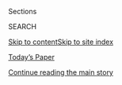 <div id="app">

<div>

<div class="NYTAppHideMasthead css-zz1s19 e1suatyy0">

<div class="section css-ui9rw0 e1suatyy2">

<div class="css-11hrj97 er09x8g0">

<div class="css-6n7j50">

</div>

<span class="css-1dv1kvn">Sections</span>

<div class="css-10488qs">

<span class="css-1dv1kvn">SEARCH</span>

</div>

[Skip to content](#site-content)[Skip to site index](#site-index)

</div>

<div class="css-10698na e1huz5gh0">

</div>

</div>

<div id="masthead-bar-one" class="section hasLinks css-15hmgas e1csuq9d3">

<div class="css-uqyvli e1csuq9d0">

</div>

<div class="css-1uqjmks e1csuq9d1">

</div>

<div class="css-9e9ivx">

[](https://myaccount.nytimes.com/auth/login?response_type=cookie&client_id=vi)

</div>

<div class="css-1bvtpon e1csuq9d2">

[Today’s Paper](https://www.nytimes.com/section/todayspaper)

</div>

</div>

</div>

</div>

<div data-aria-hidden="false">

<div id="site-content" role="main">

<div id="top-wrapper" class="css-15p45cc eaca97t0" type="top">

<div id="top-slug" class="css-19x0jxb eaca97t1" hidden="">

Advertisement

</div>

[Continue reading the main story](#after-top)

<div class="ad top-wrapper" style="text-align:center;height:100%;display:block;min-height:90px">

<div id="top" class="place-ad" data-position="top" data-size-key="top">

</div>

</div>

<div id="after-top">

</div>

</div>

<div id="collection-opinion-contributors" class="section css-15h4p1b e9abtgs0">

<div class="css-1j21atc e1svk9qx1">

<div class="css-fmiefx e1svk9qx2">

<div class="css-1hk7r2m eu54l5x0">

<div id="sponsor-wrapper" class="css-7a1pgi eaca97t0" type="sponsor" hidden="">

<div id="sponsor-slug" class="css-1l4mleb eaca97t1" hidden="">

Supported by

</div>

[Continue reading the main story](#after-sponsor)

<div id="sponsor" class="ad sponsor-wrapper" style="text-align:left;height:100%;display:block">

</div>

<div id="after-sponsor">

</div>

</div>

</div>

### <span class="css-1032l74 ezz4tcd1">[Opinion](/section/opinion)</span>

</div>

<div class="css-nfcc9b e1svk9qx3">

<div class="css-vl9dhg e1svk9qx5">

<div class="css-1nrhkj6 e1svk9qx6">

# Contributors

<div class="follow-button-placeholder" data-collection-id="">

</div>

</div>

</div>

</div>

</div>

<div class="css-185go5a e1o5byef0">

<div class="css-15cbhtu">

  - [Latest](#stream-panel)
  - <span class="css-6n7j50">Search</span>
    <div class="control">
    <div class="label-container css-1dv1kvn">
    Search
    </div>
    <div class="css-wm4t3d">
    **<span id="clear-search-input" class="css-1dv1kvn">Clear this text
    input</span>
    </div>
    </div>
    <span class="css-1iovbfw"></span>

<div id="stream-panel" class="section css-8msx5b e1jz0cab1">

<div class="css-13mho3u">

1.  
    
    <div class="css-1cp3ece">
    
    <div class="css-1l4spti">
    
    [](/2020/08/08/opinion/brent-scowcroft-model-foreign-policy.html)
    
    <div class="css-79elbk">
    
    ![](https://static01.nyt.com/images/2020/08/08/opinion/08mann-pix/08mann-pix-thumbWide.jpg?quality=75&auto=webp&disable=upscale)
    
    </div>
    
    ## Brent Scowcroft Didn’t Always Follow ‘the Scowcroft Model’
    
    As national security adviser, he voiced strong opinions and acted on
    them, especially when it came to Beijing and Moscow.
    
    <div class="css-1nqbnmb ea5icrr0">
    
    By <span class="css-1n7hynb">James Mann</span>
    
    </div>
    
    </div>
    
    <div class="css-1lc2l26 e1xfvim33">
    
    </div>
    
    </div>

2.  
    
    <div class="css-1cp3ece">
    
    <div class="css-1l4spti">
    
    [](/2020/08/08/opinion/sunday/crazy-blues-mamie-smith.html)
    
    <div class="css-79elbk">
    
    ![](https://static01.nyt.com/images/2020/08/09/opinion/08hajdu/08hajdu-thumbWide.jpg?quality=75&auto=webp&disable=upscale)
    
    </div>
    
    ## A Song That Changed Music Forever
    
    100 years ago, Mamie Smith recorded a seminal blues hit that gave
    voice to outrage at violence against Black Americans.
    
    <div class="css-1nqbnmb ea5icrr0">
    
    By <span class="css-1n7hynb">David Hajdu</span>
    
    </div>
    
    </div>
    
    <div class="css-1lc2l26 e1xfvim33">
    
    </div>
    
    </div>

3.  
    
    <div class="css-1cp3ece">
    
    <div class="css-1l4spti">
    
    [](/2020/08/08/opinion/gold-investment-coronavirus.html)
    
    <div class="css-79elbk">
    
    ![](https://static01.nyt.com/images/2020/08/08/opinion/08Sharma/08Sharma-thumbWide.jpg?quality=75&auto=webp&disable=upscale)
    
    </div>
    
    ## Why Is Everyone Buying Gold?
    
    It’s one of the best performing assets in the world this year.
    That’s not a great sign.
    
    <div class="css-1nqbnmb ea5icrr0">
    
    By <span class="css-1n7hynb">Ruchir Sharma</span>
    
    </div>
    
    </div>
    
    <div class="css-1lc2l26 e1xfvim33">
    
    </div>
    
    </div>

4.  
    
    <div class="css-1cp3ece">
    
    <div class="css-1l4spti">
    
    [](/2020/08/08/opinion/nazi-confederate-military-history-ksk.html)
    
    <div class="css-79elbk">
    
    ![](https://static01.nyt.com/images/2020/08/05/opinion/05Ackerman1/05Ackerman1-thumbWide.jpg?quality=75&auto=webp&disable=upscale)
    
    </div>
    
    ## America’s Military Should Confront Its Past, Not Bury It
    
    The German military’s infiltration by far-right extremists should be
    a warning for how we confront our own troubled history.
    
    <div class="css-1nqbnmb ea5icrr0">
    
    By <span class="css-1n7hynb">Elliot Ackerman</span>
    
    </div>
    
    </div>
    
    <div class="css-1lc2l26 e1xfvim33">
    
    </div>
    
    </div>

5.  
    
    <div class="css-1cp3ece">
    
    <div class="css-1l4spti">
    
    [](/2020/08/07/opinion/coronavirus-lockdown-unemployment-death.html)
    
    <div class="css-79elbk">
    
    ![](https://static01.nyt.com/images/2020/08/07/opinion/07Osterholm1/07Osterholm1-thumbWide.jpg?quality=75&auto=webp&disable=upscale)
    
    </div>
    
    ## Here’s How to Crush the Virus Until Vaccines Arrive
    
    To save lives, and save the economy, we need another lockdown.
    
    <div class="css-1nqbnmb ea5icrr0">
    
    By <span class="css-1n7hynb">Michael T. Osterholm <span>and</span>
    Neel Kashkari</span>
    
    </div>
    
    </div>
    
    <div class="css-1lc2l26 e1xfvim33">
    
    </div>
    
    </div>

6.  
    
    <div class="css-1cp3ece">
    
    <div class="css-1l4spti">
    
    [](/2020/08/07/opinion/the-question-im-always-asked.html)
    
    ## The Question I’m Always Asked
    
    (And what they really want to know.)
    
    <div class="css-1nqbnmb ea5icrr0">
    
    By <span class="css-1n7hynb">Kathleen Kingsbury</span>
    
    </div>
    
    </div>
    
    <div class="css-1lc2l26 e1xfvim33">
    
    </div>
    
    </div>

7.  
    
    <div class="css-1cp3ece">
    
    <div class="css-1l4spti">
    
    [](/2020/08/07/opinion/trump-2020-census.html)
    
    <div class="css-79elbk">
    
    ![](https://static01.nyt.com/images/2020/08/08/opinion/08bouie_print/merlin_153869544_fe018d11-1ded-4eef-909b-30ab36d22516-thumbWide.jpg?quality=75&auto=webp&disable=upscale)
    
    </div>
    
    ## Trump and His Allies Think They Know Who Counts
    
    But history has a way of confounding those who think they can
    control it.
    
    <div class="css-1nqbnmb ea5icrr0">
    
    By <span class="css-1n7hynb">Jamelle Bouie</span>
    
    </div>
    
    </div>
    
    <div class="css-1lc2l26 e1xfvim33">
    
    </div>
    
    </div>

8.  
    
    <div class="css-1cp3ece">
    
    <div class="css-1l4spti">
    
    [](/2020/08/07/opinion/republicans-climate-change.html)
    
    <div class="css-79elbk">
    
    ![](https://static01.nyt.com/images/2020/08/08/opinion/07Anderson/07Anderson-thumbWide.jpg?quality=75&auto=webp&disable=upscale)
    
    </div>
    
    ## I’m a Conservative Christian Environmentalist. No, That’s Not an Oxymoron.
    
    The G.O.P. may have had a politically expedient change of heart.
    Better late than never.
    
    <div class="css-1nqbnmb ea5icrr0">
    
    By <span class="css-1n7hynb">Ericka Andersen</span>
    
    </div>
    
    </div>
    
    <div class="css-1lc2l26 e1xfvim33">
    
    </div>
    
    </div>

9.  
    
    <div class="css-1cp3ece">
    
    <div class="css-1l4spti">
    
    [](/2020/08/07/opinion/tiktok-wechat-china-trump-executive-order.html)
    
    <div class="css-79elbk">
    
    ![](https://static01.nyt.com/images/2020/08/07/opinion/07Wolff/07Wolff-thumbWide.jpg?quality=75&auto=webp&disable=upscale)
    
    </div>
    
    ## So What Does Trump Have Against TikTok?
    
    His foolish and dangerous edicts suggest that the United States,
    like China, no longer believes in a global internet.
    
    <div class="css-1nqbnmb ea5icrr0">
    
    By <span class="css-1n7hynb">Josephine Wolff</span>
    
    </div>
    
    </div>
    
    <div class="css-1lc2l26 e1xfvim33">
    
    </div>
    
    </div>

10. 
    
    <div class="css-1cp3ece">
    
    <div class="css-1l4spti">
    
    [](/2020/08/07/opinion/latina-women-politics.html)
    
    <div class="css-79elbk">
    
    ![](https://static01.nyt.com/images/2020/08/08/opinion/08Ramos/07Ramos-thumbWide.jpg?quality=75&auto=webp&disable=upscale)
    
    </div>
    
    ## What Sonia Sotomayor Told a 10-Year-Old Girl
    
    Reflecting on the words of a Supreme Court justice and women’s path
    to political equality.
    
    <div class="css-1nqbnmb ea5icrr0">
    
    By <span class="css-1n7hynb">Jorge Ramos</span>
    
    </div>
    
    <div class="css-185051n">
    
    [Leer en
    español](https://www.nytimes.com/es/2020/08/07/espanol/opinion/presidenta-estados-unidos.html "Read in Spanish")
    
    </div>
    
    </div>
    
    <div class="css-1lc2l26 e1xfvim33">
    
    </div>
    
    </div>

<div class="css-13mho3u">

<div class="css-1t62hi8">

<div class="css-1stvaey">

Show More

<div>

<div style="border:0;clip:rect(0 0 0 0);height:1px;margin:-1px;overflow:hidden;white-space:nowrap;padding:0;width:1px;position:absolute" role="log" data-aria-live="assertive">

</div>

<div style="border:0;clip:rect(0 0 0 0);height:1px;margin:-1px;overflow:hidden;white-space:nowrap;padding:0;width:1px;position:absolute" role="log" data-aria-live="assertive">

</div>

<div style="border:0;clip:rect(0 0 0 0);height:1px;margin:-1px;overflow:hidden;white-space:nowrap;padding:0;width:1px;position:absolute" role="log" data-aria-live="polite">

</div>

<div style="border:0;clip:rect(0 0 0 0);height:1px;margin:-1px;overflow:hidden;white-space:nowrap;padding:0;width:1px;position:absolute" role="log" data-aria-live="polite">

</div>

</div>

</div>

</div>

</div>

</div>

<div class="css-g6hk37 supplemental">

<div id="mid1-wrapper" class="css-10wkyv7 eaca97t0" type="lede">

<div id="mid1-slug" class="css-1tag3rd eaca97t1">

Advertisement

</div>

[Continue reading the main story](#after-mid1)

<div id="mid1" class="ad mid1-wrapper" style="text-align:center;height:100%;display:block;min-height:250px">

</div>

<div id="after-mid1">

</div>

</div>

<div id="mktg-wrapper" class="css-oxle51 eaca97t0" type="mktg">

<div id="mktg-slug" class="css-1tag3rd eaca97t1">

Advertisement

</div>

[Continue reading the main story](#after-mktg)

<div id="mktg" class="ad mktg-wrapper" style="text-align:center;height:100%;display:block">

</div>

<div id="after-mktg">

</div>

</div>

</div>

</div>

</div>

</div>

</div>

</div>

## Site Index

<div>

</div>

## Site Information Navigation

  - [© <span>2020</span> <span>The New York Times
    Company</span>](https://help.nytimes.com/hc/en-us/articles/115014792127-Copyright-notice)

<!-- end list -->

  - [NYTCo](https://www.nytco.com/)
  - [Contact
    Us](https://help.nytimes.com/hc/en-us/articles/115015385887-Contact-Us)
  - [Work with us](https://www.nytco.com/careers/)
  - [Advertise](https://nytmediakit.com/)
  - [T Brand Studio](http://www.tbrandstudio.com/)
  - [Your Ad
    Choices](https://www.nytimes.com/privacy/cookie-policy#how-do-i-manage-trackers)
  - [Privacy](https://www.nytimes.com/privacy)
  - [Terms of
    Service](https://help.nytimes.com/hc/en-us/articles/115014893428-Terms-of-service)
  - [Terms of
    Sale](https://help.nytimes.com/hc/en-us/articles/115014893968-Terms-of-sale)
  - [Site Map](https://spiderbites.nytimes.com)
  - [Help](https://help.nytimes.com/hc/en-us)
  - [Subscriptions](https://www.nytimes.com/subscription?campaignId=37WXW)

</div>

</div>
